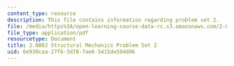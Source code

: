 ```yaml
---
content_type: resource
description: This file contains information regarding problem set 2.
file: /media/https%3A/open-learning-course-data-rc.s3.amazonaws.com/2-080j-structural-mechanics-fall-2013/6e930caa27f63d787ae65415de504d06_MIT2_080JF13_ProbSet_2.pdf
file_type: application/pdf
resourcetype: Document
title: 2.080J Structural Mechanics Problem Set 2
uid: 6e930caa-27f6-3d78-7ae6-5415de504d06
---
```

